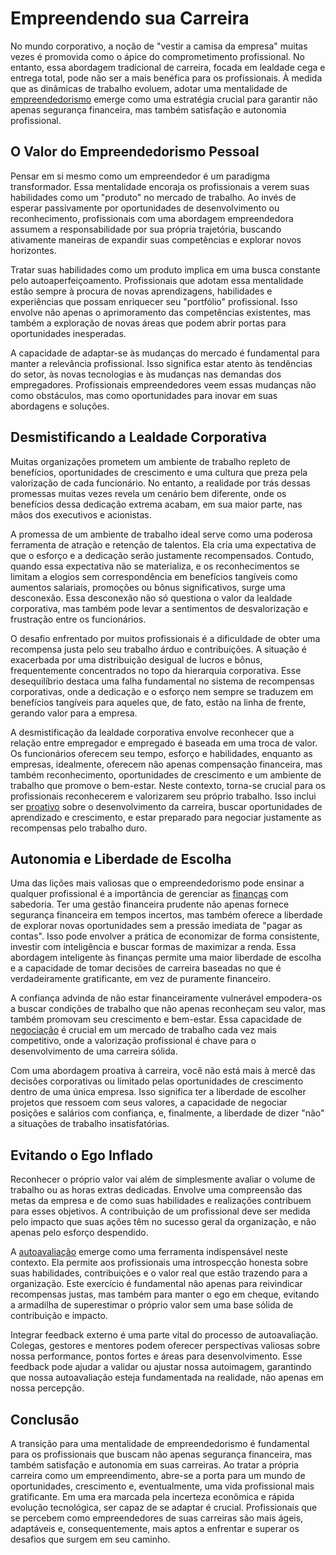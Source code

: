# Empreendendo sua Carreira

No mundo corporativo, a noção de "vestir a camisa da empresa" muitas vezes é promovida como o ápice do comprometimento profissional. No entanto, essa abordagem tradicional de carreira, focada em lealdade cega e entrega total, pode não ser a mais benéfica para os profissionais. À medida que as dinâmicas de trabalho evoluem, adotar uma mentalidade de [empreendedorismo](https://en.wikipedia.org/wiki/Entrepreneurship) emerge como uma estratégia crucial para garantir não apenas segurança financeira, mas também satisfação e autonomia profissional.

## O Valor do Empreendedorismo Pessoal

Pensar em si mesmo como um empreendedor é um paradigma transformador. Essa mentalidade encoraja os profissionais a verem suas habilidades como um "produto" no mercado de trabalho. Ao invés de esperar passivamente por oportunidades de desenvolvimento ou reconhecimento, profissionais com uma abordagem empreendedora assumem a responsabilidade por sua própria trajetória, buscando ativamente maneiras de expandir suas competências e explorar novos horizontes.

Tratar suas habilidades como um produto implica em uma busca constante pelo autoaperfeiçoamento. Profissionais que adotam essa mentalidade estão sempre à procura de novas aprendizagens, habilidades e experiências que possam enriquecer seu "portfólio" profissional. Isso envolve não apenas o aprimoramento das competências existentes, mas também a exploração de novas áreas que podem abrir portas para oportunidades inesperadas.

A capacidade de adaptar-se às mudanças do mercado é fundamental para manter a relevância profissional. Isso significa estar atento às tendências do setor, às novas tecnologias e às mudanças nas demandas dos empregadores. Profissionais empreendedores veem essas mudanças não como obstáculos, mas como oportunidades para inovar em suas abordagens e soluções.

## Desmistificando a Lealdade Corporativa

Muitas organizações prometem um ambiente de trabalho repleto de benefícios, oportunidades de crescimento e uma cultura que preza pela valorização de cada funcionário. No entanto, a realidade por trás dessas promessas muitas vezes revela um cenário bem diferente, onde os benefícios dessa dedicação extrema acabam, em sua maior parte, nas mãos dos executivos e acionistas.

A promessa de um ambiente de trabalho ideal serve como uma poderosa ferramenta de atração e retenção de talentos. Ela cria uma expectativa de que o esforço e a dedicação serão justamente recompensados. Contudo, quando essa expectativa não se materializa, e os reconhecimentos se limitam a elogios sem correspondência em benefícios tangíveis como aumentos salariais, promoções ou bônus significativos, surge uma desconexão. Essa desconexão não só questiona o valor da lealdade corporativa, mas também pode levar a sentimentos de desvalorização e frustração entre os funcionários.

O desafio enfrentado por muitos profissionais é a dificuldade de obter uma recompensa justa pelo seu trabalho árduo e contribuições. A situação é exacerbada por uma distribuição desigual de lucros e bônus, frequentemente concentrados no topo da hierarquia corporativa. Esse desequilíbrio destaca uma falha fundamental no sistema de recompensas corporativas, onde a dedicação e o esforço nem sempre se traduzem em benefícios tangíveis para aqueles que, de fato, estão na linha de frente, gerando valor para a empresa.

A desmistificação da lealdade corporativa envolve reconhecer que a relação entre empregador e empregado é baseada em uma troca de valor. Os funcionários oferecem seu tempo, esforço e habilidades, enquanto as empresas, idealmente, oferecem não apenas compensação financeira, mas também reconhecimento, oportunidades de crescimento e um ambiente de trabalho que promove o bem-estar. Neste contexto, torna-se crucial para os profissionais reconhecerem e valorizarem seu próprio trabalho. Isso inclui ser [proativo](https://en.wikipedia.org/wiki/Proactivity) sobre o desenvolvimento da carreira, buscar oportunidades de aprendizado e crescimento, e estar preparado para negociar justamente as recompensas pelo trabalho duro.

## Autonomia e Liberdade de Escolha

Uma das lições mais valiosas que o empreendedorismo pode ensinar a qualquer profissional é a importância de gerenciar as [finanças](https://en.wikipedia.org/wiki/Finance) com sabedoria. Ter uma gestão financeira prudente não apenas fornece segurança financeira em tempos incertos, mas também oferece a liberdade de explorar novas oportunidades sem a pressão imediata de "pagar as contas". Isso pode envolver a prática de economizar de forma consistente, investir com inteligência e buscar formas de maximizar a renda. Essa abordagem inteligente às finanças permite uma maior liberdade de escolha e a capacidade de tomar decisões de carreira baseadas no que é verdadeiramente gratificante, em vez de puramente financeiro.

A confiança advinda de não estar financeiramente vulnerável empodera-os a buscar condições de trabalho que não apenas reconheçam seu valor, mas também promovam seu crescimento e bem-estar. Essa capacidade de [negociação](https://en.wikipedia.org/wiki/Negotiation) é crucial em um mercado de trabalho cada vez mais competitivo, onde a valorização profissional é chave para o desenvolvimento de uma carreira sólida.

Com uma abordagem proativa à carreira, você não está mais à mercê das decisões corporativas ou limitado pelas oportunidades de crescimento dentro de uma única empresa. Isso significa ter a liberdade de escolher projetos que ressoem com seus valores, a capacidade de negociar posições e salários com confiança, e, finalmente, a liberdade de dizer "não" a situações de trabalho insatisfatórias.

## Evitando o Ego Inflado

Reconhecer o próprio valor vai além de simplesmente avaliar o volume de trabalho ou as horas extras dedicadas. Envolve uma compreensão das metas da empresa e de como suas habilidades e realizações contribuem para esses objetivos. A contribuição de um profissional deve ser medida pelo impacto que suas ações têm no sucesso geral da organização, e não apenas pelo esforço despendido.

A [autoavaliação](https://en.wikipedia.org/wiki/Metacognition) emerge como uma ferramenta indispensável neste contexto. Ela permite aos profissionais uma introspecção honesta sobre suas habilidades, contribuições e o valor real que estão trazendo para a organização. Este exercício é fundamental não apenas para reivindicar recompensas justas, mas também para manter o ego em cheque, evitando a armadilha de superestimar o próprio valor sem uma base sólida de contribuição e impacto.

Integrar feedback externo é uma parte vital do processo de autoavaliação. Colegas, gestores e mentores podem oferecer perspectivas valiosas sobre nossa performance, pontos fortes e áreas para desenvolvimento. Esse feedback pode ajudar a validar ou ajustar nossa autoimagem, garantindo que nossa autoavaliação esteja fundamentada na realidade, não apenas em nossa percepção.

## Conclusão

A transição para uma mentalidade de empreendedorismo é fundamental para os profissionais que buscam não apenas segurança financeira, mas também satisfação e autonomia em suas carreiras. Ao tratar a própria carreira como um empreendimento, abre-se a porta para um mundo de oportunidades, crescimento e, eventualmente, uma vida profissional mais gratificante. Em uma era marcada pela incerteza econômica e rápida evolução tecnológica, ser capaz de se adaptar é crucial. Profissionais que se percebem como empreendedores de suas carreiras são mais ágeis, adaptáveis e, consequentemente, mais aptos a enfrentar e superar os desafios que surgem em seu caminho.

